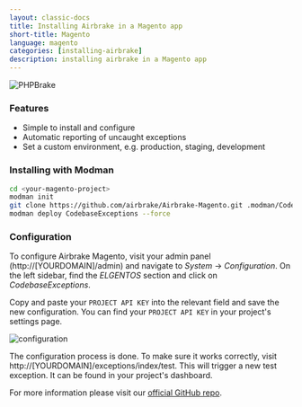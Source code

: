 ```yaml
---
layout: classic-docs
title: Installing Airbrake in a Magento app
short-title: Magento
language: magento
categories: [installing-airbrake]
description: installing airbrake in a Magento app
---
```


![PHPBrake](https://s3.amazonaws.com/document-resources/phpbrakeman.png)

### Features
* Simple to install and configure
* Automatic reporting of uncaught exceptions
* Set a custom environment, e.g. production, staging, development

### Installing with Modman

```bash
cd <your-magento-project>
modman init
git clone https://github.com/airbrake/Airbrake-Magento.git .modman/CodebaseExceptions
modman deploy CodebaseExceptions --force
```

### Configuration

To configure Airbrake Magento, visit your admin panel
(http://\[YOURDOMAIN\]/admin) and navigate to _System_ → _Configuration_. On the
left sidebar, find the _ELGENTOS_ section and click on _CodebaseExceptions_.

Copy and paste your `PROJECT API KEY` into the relevant field and save the new
configuration. You can find your `PROJECT API KEY` in your project's settings
page.

![configuration](https://s3.amazonaws.com/airbrake-misc-assets/airbrake_magento.png)

The configuration process is done. To make sure it works correctly, visit
http://\[YOURDOMAIN\]/exceptions/index/test. This will trigger a new test
exception. It can be found in your project's dashboard.

For more information please visit our
[official GitHub repo](https://github.com/airbrake/Airbrake-Magento).
